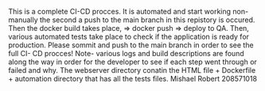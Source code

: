 This is a complete CI-CD procces. It is automated and start working non-manually the second a push to the main branch in this repistory is occured. Then the docker build takes place, => docker push => deploy to QA. Then, various automated tests take place to check if the application is ready for production. Please sommit and push to the main branch in order to see the full CI- CD procces! Note- various logs and build descriptions are found along the way in order for the developer to see if each step went through or failed and why. The webserver directory conatin the HTML file + Dockerfile + automation directory that has all the tests files. Mishael Robert 208571018

